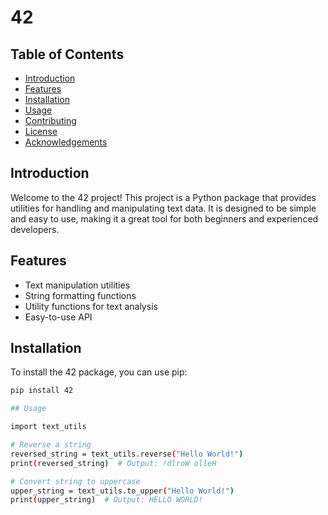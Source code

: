 # 42

## Table of Contents

- [Introduction](#introduction)
- [Features](#features)
- [Installation](#installation)
- [Usage](#usage)
- [Contributing](#contributing)
- [License](#license)
- [Acknowledgements](#acknowledgements)

## Introduction

Welcome to the 42 project! This project is a Python package that provides utilities for handling and manipulating text data. It is designed to be simple and easy to use, making it a great tool for both beginners and experienced developers.

## Features

- Text manipulation utilities
- String formatting functions
- Utility functions for text analysis
- Easy-to-use API

## Installation

To install the 42 package, you can use pip:

```bash
pip install 42

## Usage

import text_utils

# Reverse a string
reversed_string = text_utils.reverse("Hello World!")
print(reversed_string)  # Output: !dlroW olleH

# Convert string to uppercase
upper_string = text_utils.to_upper("Hello World!")
print(upper_string)  # Output: HELLO WORLD!
